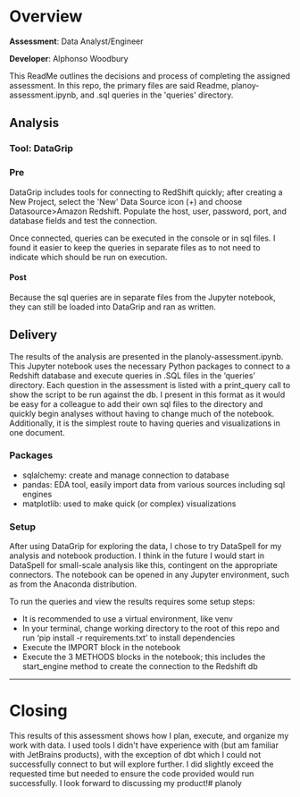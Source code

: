 



# Overview

**Assessment**: Data Analyst/Engineer

**Developer**: Alphonso Woodbury

This ReadMe outlines the decisions and process of completing the assigned assessment. In this repo, the primary files are said Readme, planoy-assessment.ipynb, and .sql queries in the 'queries' directory. 

## Analysis

### Tool: DataGrip

### Pre

DataGrip includes tools for connecting to RedShift quickly; after creating a New Project, select the 'New' Data Source icon (+) and choose Datasource>Amazon Redshift. Populate the host, user, password, port, and database fields and test the connection.  

Once connected, queries can be executed in the console or in sql files. I found it easier to keep the queries in separate files as to not need to indicate which should be run on execution. 


#### Post

Because the sql queries are in separate files from the Jupyter notebook, they can still be loaded into DataGrip and ran as written. 

## Delivery 

The results of the analysis are presented in the planoly-assessment.ipynb. This Jupyter notebook uses the necessary Python packages to connect to a Redshift database and execute queries in .SQL files in the ‘queries’ directory. Each question in the assessment is listed with a print_query call to show the script to be run against the db. I present in this format as it would be easy for a colleague to add their own sql files to the directory and quickly begin analyses without having to change much of the notebook. Additionally, it is the simplest route to having queries and visualizations in one document. 

### Packages

- sqlalchemy: create and manage connection to database
- pandas: EDA tool, easily import data from various sources including sql engines
- matplotlib: used to make quick (or complex) visualizations

### Setup

After using DataGrip for exploring the data, I chose to try DataSpell for my analysis and notebook production. I think in the future I would  start in DataSpell for small-scale analysis like this, contingent on the appropriate connectors. The notebook can be opened in any Jupyter environment, such as from the Anaconda distribution. 

To run the queries and view the results requires some setup steps:
- It is recommended to use a virtual environment, like venv
- In your terminal, change working directory to the root of this repo and run ‘pip install -r requirements.txt’ to install dependencies
- Execute the IMPORT block in the notebook
- Execute the 3 METHODS blocks in the notebook; this includes the start_engine method to create the connection to the Redshift db

---
# Closing

This results of this assessment shows how I plan, execute, and organize my work with data. I used tools I didn't have experience with (but am familiar with JetBrains products), with the exception of dbt which I could not successfully connect to but will explore further. I did slightly exceed the requested time but needed to ensure the code provided would run successfully. I look forward to discussing my product!# planoly
